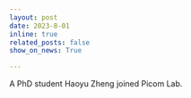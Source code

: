 ```yaml
---
layout: post
date: 2023-8-01
inline: true
related_posts: false
show_on_news: True 

---
```


A PhD student Haoyu Zheng joined Picom Lab.
